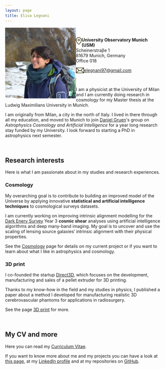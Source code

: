```yaml
---
layout: page
title: Elisa Legnani
---
```


<img class="circular-img" align="left" width=230 src="assets/img/me.jpg"/>

<br>

<img class="thumbnail-img" align="left" height=24 src="/assets/img/img_location.png"/> **University Observatory Munich (USM)** <br>
Scheinerstraβe 1 <br>
81679 Munich, Germany <br>
Office 018

<img class="thumbnail-img" align="left" height=18 src="/assets/img/img_mail.png"/> [elegnani97@gmail.com](mailto:elegnani97@gmail.com)

<br>

I am a physicist at the University of Milan and I am currently doing research in cosmology for my Master thesis at the Ludwig Maximilians University in Munich.

I am originally from Milan, a city in the north of Italy. I lived in there through all my education, and moved to Munich to join [Daniel Gruen](https://www.physik.lmu.de/en/about-us/people/gruen-2.html)'s group on *Astrophysics Cosmology and Artificial Intelligence* for a year long research stay funded by my University. I look forward to starting a PhD in astrophysics next semester.

<br>

## Research interests

Here is what I am passionate about in my studies and research experiences.

### Cosmology

My overarching goal is to contribute to building an improved model of the Universe by applying innovative **statistical and artificial intelligence techniques** to cosmological surveys datasets.

I am currently working on improving intrinsic alignment modelling for the [Dark Enery Survey](https://www.darkenergysurvey.org/) Year 3 **cosmic shear** analyses using artificial intelligence algorithms and deep many-band imaging. My goal is to uncover and use the scaling of lensing source galaxies’ intrinsic alignment with their physical properties.

See the [Cosmology](https://elisalegnani.github.io/cosmology) page for details on my current project or if you want to learn about what I like in astrophysics and cosmology.

### 3D print

I co-founded the startup [Direct3D](https://www.direct3d.it/), which focuses on the development, manufacturing and sales of a pellet extruder for 3D printing.

Thanks to my know-how in the field and my studies in physics, I published a paper about a method I developed for manufacturing realistic 3D cerebrovascular phantoms for applications in radiosurgery.

See the page [3D print](https://elisalegnani.github.io//3dprint) for more.

<br>

## My CV and more

Here you can read my [Curriculum Vitae](https://drive.google.com/file/d/1hqm60XJ0-QDLmXFYZ1klpW1z_U_48r6b/view?usp=sharing).

If you want to know more about me and my projects you can have a look at [this page](https://elisalegnani.github.io/aboutme), at my [LinkedIn profile](https://www.linkedin.com/in/elisa-legnani-32590819b/) and at my repositories on [GitHub](https://github.com/ElisaLegnani).

<!---* I'll also try to keep the [Blog](https://elisalegnani.github.io/blog) page updated with some more random stuff I do. *--->
